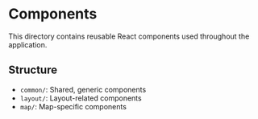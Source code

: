 # Components

This directory contains reusable React components used throughout the application.

## Structure

- `common/`: Shared, generic components
- `layout/`: Layout-related components
- `map/`: Map-specific components
